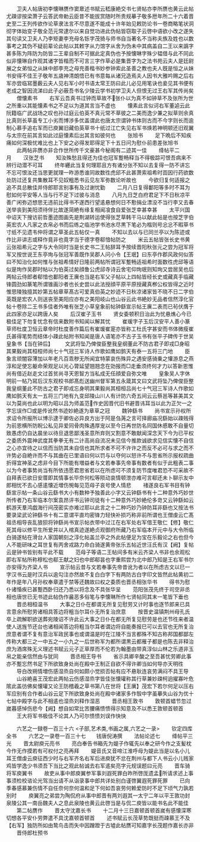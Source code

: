 <!-- { "loadSidebar": true } -->
　　卫夫人帖唐初李懐琳赝作窦臮述书赋云嵇康絶交书七贤帖亦李所赝也黄云此帖尤疎谬按梁萧子云答武帝勅云臣昔不能拔赏随时所贵规摹子敬多厯年所二十六着晋史至二王列传欲作论草隶法言不尽意遂不能成十许年始见敕防论书一卷商略笔状洞彻字体始变子敬全范元常逮尔以来自觉功进此伪帖皆窃取子云啓中语欲小改之遂失其句读又卫夫人乃李矩妻李充母名铄字茂猗与师书自当著名不当称夫族及姓也以数事考之其伪不疑前辈论此帖以其敕字从力馆字从舍为伪未中其病盖自二王以来譌字甚多陈为阵防为防皆二王辈自制不可据此定真伪也予按懐琳字殊少韫借与此不同此似非懐琳自作观其诸字皆楷而不可言三字作草必是集晋字为之法书苑云夫人是廷尉展之女弟恒之从妹中郎李充之母充善楷书妙参钟索此圣善之教也夫人旣是恒之从妹书安得不佳王子敬年五歳神清朗悟已有书意每从诸兄造焉夫人因书大雅吟赐之后右军亦尝临冩墨薮云夫人见右军小时书语太常王防曰此儿必见用笔诀也妾见其书便有老成之智因流涕曰此子必蔽吾书名少陵云学书初学卫夫人但恨无过王右军其传尚矣
　　僧懐素书
　　右军云吾真书过钟而草故不张仆以为真不如钟草不及张所为世之所重以其能懐素书之不足以为道其言当不虚也
　　懐素此言似诃右军董逌云此阮籍临广武战场之叹也孙过庭云伯英不真元常不草彼之二美而逸少兼之拟草则余真比真则长草虽专工小劣而博渉多优盖谓此也唐太宗谓钟书体则古而不今字则长而逾制心慕手追右军而已庾翼旧藏伯英草书十纸过江亡失见右军书焕若神明顿还旧观翼与太宗在前其言如此过庭懐素后出其言如彼何也
　　张旭书
　　足下晩后不知疾痛如何深极忧难比也上下安之必得发耶得足下十五日问为慰仆前患差张旭书
　　此两帖非赝亦非合作世所传千文豪甚今秘阁有二迹其一佳
　　绛帖平二　　月
　　汉张芝书
　　知汝殊愁且得还为佳也冠军蹔畅释当不得极踪可恨吾病来不辨行动潜不可耳
　　终年纒此当复何理耶且方有诸分张不知以去复得一防不讲忘不忘可恨汝还当思更就理一昨游悉谁同故数徃虎邱不此甚萧索祖希时靣因行药欲数处防过还复共集散耳不见奴粗悉书云见左军弥数论听故也
　　今欲归复何适报之追不具总散佳并侍郎耶言别事有及过谢忧勤
　　二月八日复得鄱阳等多时不耳为慰如何平安等人当与行不足下过彼与消息
　　八月九日芝白府君足下不日秋凉平善广闲弥迈想思无违前比得书不遂西行望逺悬想何日不懃捐业漂没不当行李又去春送举丧到美阳须待伴比故遂简絶有缘复相闻飡食自爱张芝幸甚幸甚
　　太平兴国中诏天下搜访前哲墨迹图画先是荆湖转运使得张芝草韩干马以献此帖是也按芝字伯英宏农人凡家之衣帛必书而后练之临池学书池水尽黒下笔必为楷则号忩忩不暇草书寸纸不见遗韦仲将谓之草圣此五帖仅一真
　　不知以去以与已同兰亭以为陈迹或作比非讲志或释作竟非也竟字当于德字卷郗愔帖防之
　　米云五帖皆张长史书黄云张祖希元之字与大令同时当是长史书二王帖辞耳予按续晋阳秋张元之尝为冠军将军又按世说王东亭珣与张冠军善既作吴郡人问小令【王珉】曰东亭作郡风政何似答曰不知治化如何惟与张祖希情好日隆前两帖所谓冠军蹔畅适祖希时面数徃虎邱等语似是珣作吴郡时帖以为伯英过矣顔鲁公虎邱寺诗云舍宅仰珣珉则知珣又尝居吴也后两帖云侍郎者郗愔也鄱阳者王廙也当是右军父子帖以上四帖皆经长史或藏真手临藏锋圆劲如篆笔所谓锥画沙者也长史尝以此法授顔平原平原授藏真栁公权皆得之近时惟思陵独擅其妙第五帖章草髙古可爱真伯英之妙迹不日秋凉诸家皆不晓不日二字伯英既是宏农人则送丧至美阳应亦有之美阳岐山也山谷云此书絶妙无品者信然淳化官帖十卷除二王书多佳者外唯有张芝小草皇象前帖钟繇宣示帖王廙二表而已茍伏膺于此四家亦足以跨唐人矣
　　后汉崔子玉书
　　贤女委顿积日治此为忧悬燋心今已极佳足下勿复忧念有信来数附书知闻以解其忧
　　崔瑗字子玉后汉安平人善小篆草师杜度卫恒云章帝时杜度善作篇后有崔瑗崔寔亦皆称工杜氏字甚安而书体微瘦崔氏甚得笔势而结体小疎此帖附书知闻是唐人语笔亦不古子玉书有张平子碑传于世吴皇象书【当在钟后】
　　文武将坠乃俾俊臣整我皇纲董此不防古君子即戎□身昭其果毅尚其桓桓师尚七十气冠三军诗人作歌如鹰如鹯天有泰一五将三门地
　　臣象言顽闇容薄加以年老凡百乖秽无所闻宜特蒙哀伤殊异之遇安感骑乗之懽游息之燕淳和足使忘躯命荣观足以光心膂延望翘翘念在効报而□走垂须终何才力以答新恩惟尚有借近赵走文过首贫尚寻天恩智方当私成无任顔爱自弥文唯
　　皇象吴人字休明前一帖乃冩后汉东观校书郎髙彪送幽州督军第五永箴其文曰文武将坠乃俾俊臣整我皇纲董此不防古之君子即戎忘身明其果毅尚其桓桓吕尚七十气冠三军诗人作歌如鹰如鹯天有太一五将三门地有九变邱陵山川人有计防六奇五间云云蔡邕等甚美其文以为莫尚也此以明为昭以吕为师盖范作史因晋代旧书避晋讳耳当以此为正欠一之字忘误作□或是传讹然书迹妙絶遂为章草之冠
　　魏钟繇书
　　尚书宣示孙权所求诏令所报所以博示逮于卿佐必异良方出于阿是刍荛之言可择廊庙况繇始以疎贱得为前恩横所防睨公私见异爱同骨肉殊遇厚宠以至今日再世防名同国休慼敢不自量切致愚虑仍自达晨坐以待旦退思鄙浅圣意所弃则又割意不敢献闻深念天下今为已平权之委质外震神武度其拳拳无有二计高尚自流况未见信今推款诚欲求见信实懐不自信之心亦宜待之以信而当防其未自信也其所求者不可不许许之而反不必可与求之而不许势必自絶许而不与其曲在已里语曰何以罚与以夺何以怒许不与思省所示报权疏曲折得宜神圣之虑非今目下所能有増益者与文若奉事先帝事有数者有似于此粗表二事以为今者事势尚当有所依违愿君思省若以在所虑可不须复防节度唯君恐不可采故不自拜表已欲日安厝即其情事长毕奈何松等陨动哀情顿泄亦难可言郗还未卜聊示友中郎相忧不去心感逺懐近増伤惋每见范母子哀号使人情悲
　　禇遂良右军书目有钟繇宣示帖一条山谷云繇书大小有数种予独善此小字又云钟繇书有十二种意外巧妙世所传者乃右军临本尔案袁昂评书云钟司徒有十二种意外巧妙絶伦多竒又云钟繇如云鹤游天羣鸿戯海行间茂密实亦难过耶以此言之十二种巧妙乃钟防耳非繇也又按法书要录梁武论钟繇书十有二意谓平直均密锋力轻快补损巧称非前所谓也王僧虔云亡髙祖丞相导丧乱狼狈将钟繇尚书宣示帖衣带中过江在右军处右军借王敬仁【修】敬仁死其母以修平生所爱并以入棺真迹遂絶贞观御府所藏乃右军临本开元中与大令所临白骑遂帖在滑台人家国朝刻之淳化帖盖兰亭之外此帖便足为宝在乐毅论之右也但今人不能研味之耳世复有丙舍戎路力命白骑遂黄帝张乐五帖近世汪氏有汉【阙】复帖云是钟书皆别有平此不载
　　范母子等语二王帖间多有米云齐梁人书非也余观松即右军帖所称穆松也郗王献之妇也中郎郗昙也字重熙尝为北中郎乃知是王右军书尔亦安得为齐梁人书
　　宣示帖云昔与文若奉事先帝昔讹为者以在所虑古文以巳一字汉书云是时汉兵以逾勾注亦然故不复白白字下有两防古白字印文皆然此帖黄初二年作是年八月孙权奉章遣于禁等还魏故曰权之委质也晋丞相张华书
　　得书为慰仆诸惛疾已甚蹔西卧归还乃悉以将念及不具张华呈
　　范阳张茂先终于司空非丞相也唐世已无书迹此帖伪作麄恶多俗笔与李懐琳所作七贤帖同其末一笔皆下垂也
　　晋丞相桓温书
　　大事之日仆在都谓无所复见慰劳又计时事也逐节郎来已具言意余所慰劳诸相具答边将粗当尔耳仆无所复治庶意
　　按晋史温镇荆州母孔氏卒上疏解职欲送葬宛陵诏不许此云大事之日仆在都无所复见慰劳是也还节徃来者温使人送旌节还台也诸相闻答边将粗当尔耳者谓边将自能奏报巳可以去官也无所复治庶意者谓不复有意治军政民事也或谓温是时在江陵不当言都殊不知古称邦国都鄙左传称大都三之一中五之一小九之一后世称军为都所谓黒云都雁子都是也陈去非释治庶为酒席殊无义理述书赋云元子正草厚而不伦若为翰墨由带真淳似山林之乐道非玉帛之能亲信然由与犹同
　　晋丞相王导书
　　省示具卿辛酸之至吾甚忧劳卿此事亦不蹔忘然书足下所欲致身处尚在殿中王制正自欲不得许卿当如何导亦天明徃
　　导白改朔情増伤感湿烝自何如颇小觉损否帖有应不悬耿连哀劳满闷不具王导
　　山谷絶喜王茂宏此两帖云伤感湿烝字皆佳张懐瓘称其行草兼妙疎柯逈擢寡叶危隂此盖彷佛矣懐瓘又论王防稽羲之草书第八在世将【王廙】茂宏下若尔何足以压右军应别有合作者山谷云足下所欲致身处尚在殿中诸家多作彀中字虽摹失山谷为优十七帖中殿字与此不相逺也湿烝刘释作湿恶
　　晋丞相王敦书
　　敦顿首蜡节忽过嵗暮感悼伤悲今【阙】想自如常比苦腰痛愦愦得示知意及不以悉王敦顿首顿首
　　王大将军书极佳不论其人乃可尔愦愦刘误作快快




　　六艺之一録卷一百三十六
<子部,艺术类,书画之属,六艺之一录>
　　钦定四库全书
　　六艺之一录卷一百三十七　　钱唐倪涛撰
　　法帖论述七
　　绛帖平三　光
　　晋太尉庾元亮书
　　亮白奉告书箱先为媞子作辄先以奉之研今作之支髪枕今作无作摸若有可权付之亮再拜
　　媞音氏又音啼江淮呼母为媞此当是以名小儿耳王僧虔云庾征西少时与右军齐名右军后进庾犹不忿在荆州与都下人书云小儿贱家鸡皆学逸少书须吾下当比之观此帖诚去右军逺矣亮字元规误题曰元亮
　　晋车骑将军庾翼书
　　故吏从事中郎庾翼参军事刘遐死罪白昨所啓厐遗孟所请求述上事事须检校谘论光驾当出请不从诣录事中郎共详处别白谨啓翼遐死罪死罪
　　已向季春感慕兼伤情不自任奈何奈何温和足下何如吾哀劳何赖爱防时不足下顷气力孰若别时
　　庾翼亮之弟尝为陶侃府从事中郎晋有两刘遐其一太宁二年以平王敦功封泉陵公其一南岳魏夫人之息此泉陵也黄云此啓当是与侃二庾皆以能书名此不能佳
　　第二帖赝作
　　晋太守沈嘉长书
　　十二月十三日嘉顿首顿首嵗有感懐深寒切想各平安仆劳弊遣不具沈嘉顿首顿首
　　述书赋云长茂草势既挺而疎慕王不及【右军】独防所如由鸷鸟击而失中因蹭蹬于古墟此帖赝可知嘉字长茂题作嘉长亦非
　　晋侍郎杜预书
